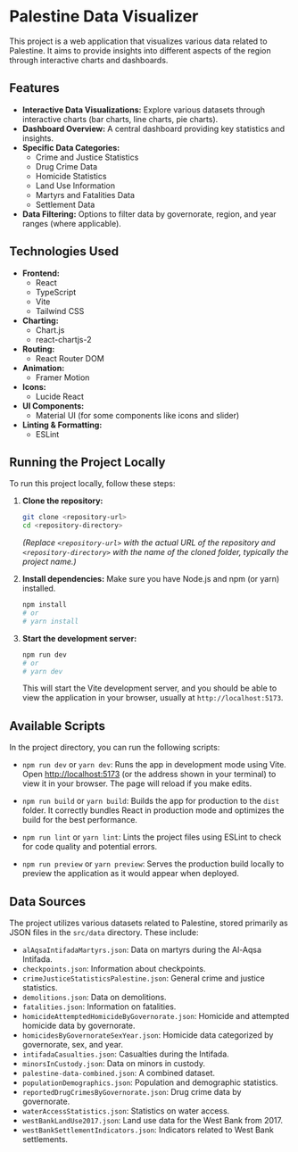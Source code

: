 # Palestine Data Visualizer

This project is a web application that visualizes various data related to Palestine. It aims to provide insights into different aspects of the region through interactive charts and dashboards.

## Features

- **Interactive Data Visualizations:** Explore various datasets through interactive charts (bar charts, line charts, pie charts).
- **Dashboard Overview:** A central dashboard providing key statistics and insights.
- **Specific Data Categories:**
    - Crime and Justice Statistics
    - Drug Crime Data
    - Homicide Statistics
    - Land Use Information
    - Martyrs and Fatalities Data
    - Settlement Data
- **Data Filtering:** Options to filter data by governorate, region, and year ranges (where applicable).

## Technologies Used

- **Frontend:**
    - React
    - TypeScript
    - Vite
    - Tailwind CSS
- **Charting:**
    - Chart.js
    - react-chartjs-2
- **Routing:**
    - React Router DOM
- **Animation:**
    - Framer Motion
- **Icons:**
    - Lucide React
- **UI Components:**
    - Material UI (for some components like icons and slider)
- **Linting & Formatting:**
    - ESLint

## Running the Project Locally

To run this project locally, follow these steps:

1.  **Clone the repository:**
    ```bash
    git clone <repository-url>
    cd <repository-directory>
    ```
    *(Replace `<repository-url>` with the actual URL of the repository and `<repository-directory>` with the name of the cloned folder, typically the project name.)*

2.  **Install dependencies:**
    Make sure you have Node.js and npm (or yarn) installed.
    ```bash
    npm install
    # or
    # yarn install
    ```

3.  **Start the development server:**
    ```bash
    npm run dev
    # or
    # yarn dev
    ```
    This will start the Vite development server, and you should be able to view the application in your browser, usually at `http://localhost:5173`.

## Available Scripts

In the project directory, you can run the following scripts:

-   `npm run dev` or `yarn dev`:
    Runs the app in development mode using Vite. Open [http://localhost:5173](http://localhost:5173) (or the address shown in your terminal) to view it in your browser. The page will reload if you make edits.

-   `npm run build` or `yarn build`:
    Builds the app for production to the `dist` folder. It correctly bundles React in production mode and optimizes the build for the best performance.

-   `npm run lint` or `yarn lint`:
    Lints the project files using ESLint to check for code quality and potential errors.

-   `npm run preview` or `yarn preview`:
    Serves the production build locally to preview the application as it would appear when deployed.

## Data Sources

The project utilizes various datasets related to Palestine, stored primarily as JSON files in the `src/data` directory. These include:

-   `alAqsaIntifadaMartyrs.json`: Data on martyrs during the Al-Aqsa Intifada.
-   `checkpoints.json`: Information about checkpoints.
-   `crimeJusticeStatisticsPalestine.json`: General crime and justice statistics.
-   `demolitions.json`: Data on demolitions.
-   `fatalities.json`: Information on fatalities.
-   `homicideAttemptedHomicideByGovernorate.json`: Homicide and attempted homicide data by governorate.
-   `homicidesByGovernorateSexYear.json`: Homicide data categorized by governorate, sex, and year.
-   `intifadaCasualties.json`: Casualties during the Intifada.
-   `minorsInCustody.json`: Data on minors in custody.
-   `palestine-data-combined.json`: A combined dataset.
-   `populationDemographics.json`: Population and demographic statistics.
-   `reportedDrugCrimesByGovernorate.json`: Drug crime data by governorate.
-   `waterAccessStatistics.json`: Statistics on water access.
-   `westBankLandUse2017.json`: Land use data for the West Bank from 2017.
-   `westBankSettlementIndicators.json`: Indicators related to West Bank settlements.
